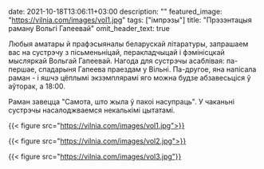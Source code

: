date: 2021-10-18T13:06:11+03:00
description: ""
featured_image: "https://vilnia.com/images/vol1.jpg"
tags: ["імпрэзы"]
title: "Прэзэнтацыя раману Вольгі Гапеевай"
omit_header_text: true

Любыя аматары й прафэсыяналы беларускай літаратуры, запрашаем вас на сустрэчу з пісьменьніцай, перакладчыцай і фэмінісцкай мысляркай Вольгай Гапеевай. Нагода для сустрэчы асаблівая: па-першае, спадарыня Гапеева праездам у Вільні. Па-другое, яна напісала раман - і яшчэ цёплымі экзэмплярамі яго можна будзе абзавесьціся ў аўторак, а 18:00.

Раман завецца "Самота, што жыла ў пакоі насупраць". У чаканьні сустрэчы насалоджваемся некалькімі цытатамі.

{{< figure src="https://vilnia.com/images/vol1.jpg">}}

{{< figure src="https://vilnia.com/images/vol2.jpg">}}

{{< figure src="https://vilnia.com/images/vol3.jpg"}}